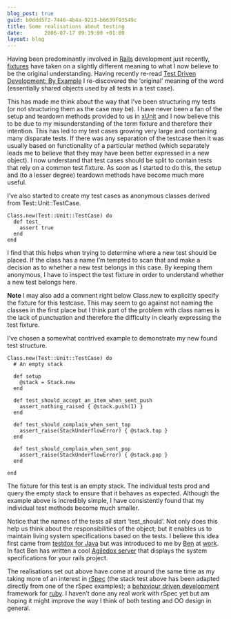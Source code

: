 ```yaml
---
blog_post: true
guid: b0ddd5f2-7446-4b4a-9213-b6639f93549c
title: Some realisations about testing
date:       2006-07-17 09:19:00 +01:00
layout: blog
---
```


Having been predominantly involved in
[Rails](http://www.rubyonrails.com) development just recently,
[fixtures](http://api.rubyonrails.com/classes/Fixtures.html) have taken
on a slightly different meaning to what I now believe to be the original
understanding. Having recently re-read [Test Driven Development: By
Example](http://www.amazon.co.uk/gp/product/0321146530/202-8808398-1811851?v=glance&n=266239)
I re-discovered the ‘original’ meaning of the word (essentially shared
objects used by all tests in a test case).

This has made me think about the way that I’ve been structuring my tests
(or not structuring them as the case may be). I have never been a fan of
the setup and teardown methods provided to us in
[xUnit](http://en.wikipedia.org/wiki/XUnit) and I now believe this to be
due to my misunderstanding of the term fixture and therefore their
intention. This has led to my test cases growing very large and
containing many disparate tests. If there was any separation of the
testcase then it was usually based on functionality of a particular
method (which separately leads me to believe that they may have been
better expressed in a new object). I now understand that test cases
should be split to contain tests that rely on a common test fixture. As
soon as I started to do this, the setup and (to a lesser degree)
teardown methods have become much more useful.

I’ve also started to create my test cases as anonymous classes derived
from Test::Unit::TestCase.

``` code
Class.new(Test::Unit::TestCase) do
  def test_
    assert true
  end
end
```

I find that this helps when trying to determine where a new test should
be placed. If the class has a name I’m tempted to scan that and make a
decision as to whether a new test belongs in this case. By keeping them
anonymous, I have to inspect the test fixture in order to understand
whether a new test belongs here.

**Note** I may also add a comment right below Class.new to explicitly
specify the fixture for this testcase. This may seem to go against not
naming the classes in the first place but I think part of the problem
with class names is the lack of punctuation and therefore the difficulty
in clearly expressing the test fixture.

I’ve chosen a somewhat contrived example to demonstrate my new found
test structure.

``` code
Class.new(Test::Unit::TestCase) do
  # An empty stack

  def setup
    @stack = Stack.new
  end

  def test_should_accept_an_item_when_sent_push
    assert_nothing_raised { @stack.push(1) }
  end

  def test_should_complain_when_sent_top
    assert_raise(StackUnderflowError) { @stack.top }
  end

  def test_should_complain_when_sent_pop
    assert_raise(StackUnderflowError) { @stack.pop }
  end

end
```

The fixture for this test is an empty stack. The individual tests prod
and query the empty stack to ensure that it behaves as expected.
Although the example above is incredibly simple, I have consistently
found that my individual test methods become much smaller.

Notice that the names of the tests all start ‘test\_should’. Not only
does this help us think about the responsibilities of the object; but it
enables us to maintain living system specifications based on the tests.
I believe this idea first came from [testdox for
Java](http://agiledox.sourceforge.net/index.html) but was introduced to
me by [Ben](http://www.reevoo.com/blogs/bengriffiths/) at
[work](http://www.reevoo.com). In fact Ben has written a cool [Agiledox
server](http://www.reevoo.com/blogs/bengriffiths/2006/04/05/rails-agiledox-browser/)
that displays the system specifications for your rails project.

The realisations set out above have come at around the same time as my
taking more of an interest in [rSpec](http://rspec.rubyforge.org/) (the
stack test above has been adapted directly from one of the rSpec
examples); a [behaviour driven
development](http://behaviour-driven.org/) framework for
[ruby](http://www.ruby-lang.org). I haven’t done any real work with
rSpec yet but am hoping it might improve the way I think of both testing
and OO design in general.
